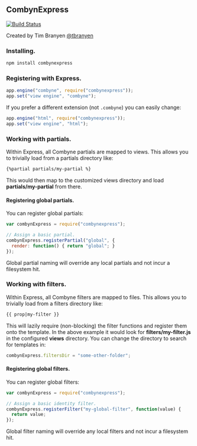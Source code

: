 CombynExpress
-------------

[![Build Status](https://travis-ci.org/tbranyen/combynexpress.png?branch=master)](https://travis-ci.org/tbranyen/combynexpress)

Created by Tim Branyen [@tbranyen](http://twitter.com/tbranyen)

### Installing. ###

``` bash
npm install combynexpress
```

### Registering with Express. ###

``` javascript
app.engine("combyne", require("combynexpress"));
app.set("view engine", "combyne");
```

If you prefer a different extension (not `.combyne`) you can easily change:

``` javascript
app.engine("html", require("combynexpress"));
app.set("view engine", "html");
```

### Working with partials. ###

Within Express, all Combyne partials are mapped to views.  This allows you to
trivially load from a partials directory like:

``` html
{%partial partials/my-partial %}
```

This would then map to the customized views directory and load
**partials/my-partial** from there.

#### Registering global partials. ####

You can register global partials:

``` javascript
var combynExpress = require("combynexpress");

// Assign a basic partial.
combynExpress.registerPartial("global", {
  render: function() { return "global"; }
});
```

Global partial naming will override any local partials and not incur a
filesystem hit.

### Working with filters. ###

Within Express, all Combyne filters are mapped to files.  This allows you to
trivially load from a filters directory like:

``` html
{{ prop|my-filter }}
```

This will lazily require (non-blocking) the filter functions and register them
onto the template.  In the above example it would look for
**filters/my-filter.js** in the configured **views** directory.  You can change
the directory to search for templates in:

``` javascript
combynExpress.filtersDir = "some-other-folder";
```

#### Registering global filters. ####

You can register global filters:

``` javascript
var combynExpress = require("combynexpress");

// Assign a basic identity filter.
combynExpress.registerFilter("my-global-filter", function(value) {
  return value;
});
```

Global filter naming will override any local filters and not incur a filesystem
hit.
